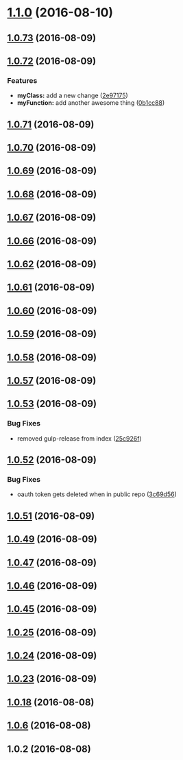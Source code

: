 <a name="1.1.0"></a>
# [1.1.0](https://github.com/ajdruff/test1/compare/1.0.73...v1.1.0) (2016-08-10)



<a name="1.0.73"></a>
## [1.0.73](https://github.com/ajdruff/test1/compare/1.0.72...1.0.73) (2016-08-09)



<a name="1.0.72"></a>
## [1.0.72](https://github.com/ajdruff/test1/compare/1.0.71...1.0.72) (2016-08-09)


### Features

* **myClass:** add a new change ([2e97175](https://github.com/ajdruff/test1/commit/2e97175))
* **myFunction:** add another awesome thing ([0b1cc88](https://github.com/ajdruff/test1/commit/0b1cc88))



<a name="1.0.71"></a>
## [1.0.71](https://github.com/ajdruff/test1/compare/1.0.70...1.0.71) (2016-08-09)



<a name="1.0.70"></a>
## [1.0.70](https://github.com/ajdruff/test1/compare/1.0.69...1.0.70) (2016-08-09)



<a name="1.0.69"></a>
## [1.0.69](https://github.com/ajdruff/test1/compare/1.0.68...1.0.69) (2016-08-09)



<a name="1.0.68"></a>
## [1.0.68](https://github.com/ajdruff/test1/compare/1.0.67...1.0.68) (2016-08-09)



<a name="1.0.67"></a>
## [1.0.67](https://github.com/ajdruff/test1/compare/1.0.66...1.0.67) (2016-08-09)



<a name="1.0.66"></a>
## [1.0.66](https://github.com/ajdruff/test1/compare/1.0.62...1.0.66) (2016-08-09)



<a name="1.0.62"></a>
## [1.0.62](https://github.com/ajdruff/test1/compare/1.0.61...1.0.62) (2016-08-09)



<a name="1.0.61"></a>
## [1.0.61](https://github.com/ajdruff/test1/compare/1.0.60...1.0.61) (2016-08-09)



<a name="1.0.60"></a>
## [1.0.60](https://github.com/ajdruff/test1/compare/1.0.59...1.0.60) (2016-08-09)



<a name="1.0.59"></a>
## [1.0.59](https://github.com/ajdruff/test1/compare/1.0.58...1.0.59) (2016-08-09)



<a name="1.0.58"></a>
## [1.0.58](https://github.com/ajdruff/test1/compare/1.0.57...1.0.58) (2016-08-09)



<a name="1.0.57"></a>
## [1.0.57](https://github.com/ajdruff/test1/compare/1.0.53...1.0.57) (2016-08-09)



<a name="1.0.53"></a>
## [1.0.53](https://github.com/ajdruff/test1/compare/1.0.52...1.0.53) (2016-08-09)


### Bug Fixes

* removed gulp-release from index ([25c926f](https://github.com/ajdruff/test1/commit/25c926f))



<a name="1.0.52"></a>
## [1.0.52](https://github.com/ajdruff/test1/compare/1.0.51...1.0.52) (2016-08-09)


### Bug Fixes

* oauth token gets deleted when in public repo ([3c69d56](https://github.com/ajdruff/test1/commit/3c69d56))



<a name="1.0.51"></a>
## [1.0.51](https://github.com/ajdruff/test1/compare/1.0.49...1.0.51) (2016-08-09)



<a name="1.0.49"></a>
## [1.0.49](https://github.com/ajdruff/test1/compare/1.0.47...1.0.49) (2016-08-09)



<a name="1.0.47"></a>
## [1.0.47](https://github.com/ajdruff/test1/compare/1.0.46...1.0.47) (2016-08-09)



<a name="1.0.46"></a>
## [1.0.46](https://github.com/ajdruff/test1/compare/1.0.45...1.0.46) (2016-08-09)



<a name="1.0.45"></a>
## [1.0.45](https://github.com/ajdruff/test1/compare/1.0.25...1.0.45) (2016-08-09)



<a name="1.0.25"></a>
## [1.0.25](https://github.com/ajdruff/test1/compare/1.0.24...1.0.25) (2016-08-09)



<a name="1.0.24"></a>
## [1.0.24](https://github.com/ajdruff/test1/compare/1.0.23...1.0.24) (2016-08-09)



<a name="1.0.23"></a>
## [1.0.23](https://github.com/ajdruff/test1/compare/1.0.18...1.0.23) (2016-08-09)



<a name="1.0.18"></a>
## [1.0.18](https://github.com/ajdruff/test1/compare/1.0.6...1.0.18) (2016-08-08)



<a name="1.0.6"></a>
## [1.0.6](https://github.com/ajdruff/test1/compare/1.0.2...1.0.6) (2016-08-08)



<a name="1.0.2"></a>
## 1.0.2 (2016-08-08)



